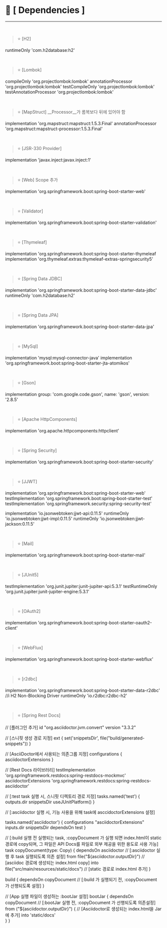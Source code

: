 # 📌 [ Dependencies ]
***
<br>

> ⭐ [H2]

runtimeOnly 'com.h2database:h2'

<br>

> ⭐ [Lombok]

compileOnly 'org.projectlombok:lombok'
annotationProcessor 'org.projectlombok:lombok'
testCompileOnly 'org.projectlombok:lombok'
testAnnotationProcessor 'org.projectlombok:lombok'

<br>

> ⭐ [MapStruct]  __Processor__가 롬복보다 뒤에 있어야 함

implementation 'org.mapstruct:mapstruct:1.5.3.Final'
annotationProcessor 'org.mapstruct:mapstruct-processor:1.5.3.Final'

<br>

> ⭐ [JSR-330 Provider]

implementation 'javax.inject:javax.inject:1'

<br>

> ⭐ [Web] Scope 추가

implementation 'org.springframework.boot:spring-boot-starter-web'

<br>

> ⭐ [Validator]

implementation 'org.springframework.boot:spring-boot-starter-validation'

<br>

> ⭐ [Thymeleaf]

implementation 'org.springframework.boot:spring-boot-starter-thymeleaf
implementation 'org.thymeleaf.extras:thymeleaf-extras-springsecurity5'

<br>

> ⭐ [Spring Data JDBC]

implementation 'org.springframework.boot:spring-boot-starter-data-jdbc'
runtimeOnly 'com.h2database:h2'

<br>

> ⭐ [Spring Data JPA]

implementation 'org.springframework.boot:spring-boot-starter-data-jpa'

<br>

> ⭐ [MySql]

implementation 'mysql:mysql-connector-java'
implementation 'org.springframework.boot:spring-boot-starter-jta-atomikos'

<br>

> ⭐ [Gson]

implementation group: 'com.google.code.gson', name: 'gson', version: '2.8.5'

<br>

> ⭐ [Apache HttpComponents]

implementation 'org.apache.httpcomponents:httpclient'

<br>

> ⭐ [Spring Security]

implementation 'org.springframework.boot:spring-boot-starter-security'

<br>

> ⭐ [JJWT]

implementation 'org.springframework.boot:spring-boot-starter-web'
testImplementation 'org.springframework.boot:spring-boot-starter-test'
testImplementation 'org.springframework.security:spring-security-test'

implementation 'io.jsonwebtoken:jjwt-api:0.11.5'
runtimeOnly 'io.jsonwebtoken:jjwt-impl:0.11.5'
runtimeOnly	'io.jsonwebtoken:jjwt-jackson:0.11.5'

<br>

> ⭐ [Mail]

implementation 'org.springframework.boot:spring-boot-starter-mail'

<br>

> ⭐ [JUnit5]

testImplementation 'org.junit.jupiter:junit-jupiter-api:5.3.1'
testRuntimeOnly 'org.junit.jupiter:junit-jupiter-engine:5.3.1'

<br>

> ⭐ [OAuth2]

implementation 'org.springframework.boot:spring-boot-starter-oauth2-client'

<br>

> ⭐ [WebFlux]

implementation 'org.springframework.boot:spring-boot-starter-webflux'

<br>

> ⭐ [r2dbc]

implementation 'org.springframework.boot:spring-boot-starter-data-r2dbc'
//i H2 Non-Blocking Driver
runtimeOnly 'io.r2dbc:r2dbc-h2'

<br>

> ⭐ [Spring Rest Docs]

// [플러그인 추가]
id "org.asciidoctor.jvm.convert" version "3.3.2"

// [스니핏 생성 경로 지정]
ext {
set('snippetsDir', file("build/generated-snippets"))
}

// [AsciiDoctor에서 사용되는 의존그룹 지정]
configurations {
asciidoctorExtensions
}

// [Rest Docs 라이브러리]
testImplementation 'org.springframework.restdocs:spring-restdocs-mockmvc'  
asciidoctorExtensions 'org.springframework.restdocs:spring-restdocs-asciidoctor'

// [:test task 실행 시, 스니핏 디렉토리 경로 지정]
tasks.named('test') {
outputs.dir snippetsDir
useJUnitPlatform()
}

// [:asciidoctor 실행 시, 기능 사용을 위해 task에 asccidoctorExtensions 설정]

tasks.named('asciidoctor') {
configurations "asciidoctorExtensions"
inputs.dir snippetsDir
dependsOn test
}

// [:build 실행 전 실행되는 task,  :copyDocument 가 실행 되면 index.html이 static 경로에 copy되며,
그 파일은 API Docs를 파일로 외부 제공을 위한 용도로 사용 가능]
task copyDocument(type: Copy) {
dependsOn asciidoctor            // [:asciidoctor 실행 후 task 실행되도록 의존 설정]
from file("${asciidoctor.outputDir}")   // [asciidoc 경로에 생성되는 index.html copy]
into file("src/main/resources/static/docs")   // [static 경로로 index.html 추가]
}

build {
dependsOn copyDocument  // [:build 가 실행되기 전, :copyDocument 가 선행되도록 설정]
}

// [App 실행 파일이 생성하는 :bootJar 설정]
bootJar {
dependsOn copyDocument    // [:bootJar 실행 전, :copyDocument 가 선행되도록 의존설정]
from ("${asciidoctor.outputDir}") {  // [Asciidoctor로 생성되는 index.html을 Jar에 추가]
into 'static/docs'    
}
}